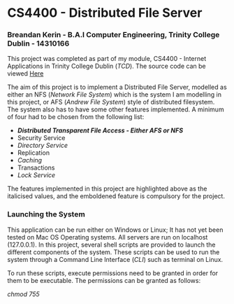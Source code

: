 # CS4400 - Distributed File Server #

### Breandan Kerin - B.A.I Computer Engineering, Trinity College Dublin - 14310166 ###

This project was completed as part of my module, CS4400 - Internet Applications in Trinity College Dublin (_TCD_).
The source code can be viewed [Here](https://bitbucket.org/Breandan96/cs4400distributedfileserver)

The aim of this project is to implement a Distributed File Server, modelled as either an NFS (_Network File System_) which is the system I am modelling in this project, or AFS (_Andrew File System_) style of distributed filesystem. The system also has to have some other features implemented. A minimum of four had to be chosen from the following list:

*    **_Distributed Transparent File Access - Either AFS or NFS_**
*    Security Service
*    _Directory Service_
*    Replication
*    _Caching_
*    Transactions
*    _Lock Service_

The features implemented in this project are highlighted above as the italicised values, and the emboldened feature is compulsory for the project.

### Launching the System ###
This application can be run either on Windows or Linux; It has not yet been tested on Mac OS Operating systems. All servers are run on localhost (127.0.0.1). In this project,
several shell scripts are provided to launch the different components of the system. These scripts can be used to run the system through a Command Line Interface (_CLI_) such as terminal
on Linux. 

To run these scripts, execute permissions need to be granted in order for them to be executable. The permissions can be granted as follows:

_chmod 755 <script name>_. 

The list below is the list of required commands to give permissions in this project:

*    chmod 755 install_requirements.sh
*    chmod 755 launch_directory_server.sh
*    chmod 755 launch_file_server.sh
*    chmod 755 launch_locking_server.sh
*    chmod 755 launch_client.sh

To launch the system, first give the permissions as shown above, then in order to run the scripts, a command similar
to the following is used: 

**./<script name>.sh**

The list below shows the order in which to run each of the scripts.

*    **./install_requirements.sh**
    * This script must be run first. It will install all of the required dependencies in order for the service to run. It installs
    all of the listed dependencies from the *requirements.txt* file.
*    **./launch_directory_server.sh**
    * This script will run the directory server. It will make the directory server available at the URL **http://127.0.0.1:46666**.
    * This address and port number is known by every entity that requires it, i.e. the file servers, locking server and client API.
*    **./launch_locking_server.sh**
    * This script runs the locking server. In relation to the order of launch, this and the file server scripts can be run interchangeably.
    * This script runs the locking server at URL "http://127.0.0.1:46667".
*    **./launch_file_server.sh <number_of_servers_to_spawn>**
    * This script runs up a series of file servers. For this file, the number of file servers to spawn must be specified in the
    <number_of_servers_to_spawn> field. Here, the first file server will be hosted on port "46668",  and every subsequent file server spawned
    will be hosted on the incremented value of the previous; ie 46668, 46669 etc etc.
    hence the URL for the servers will similar to "http://127.0.0.1:46668"
*    **./launch_client.sh**
    * This script will spawn up a single client. To spawn multiple clients, this script will need to be run multiple times. This is
    because each client will be required to input values for file names etc while in use, and would simply cause confusion if they were
    all run on the same window.

### Additional Notes on this Project ###
* Originally, I had implemented this project using Sockets; instead of Flask and Flask-Restful, for my means of communication between
  each of my services (e.g. between a client and a file server). It was only when I had implemented the file server and
  client and had nearly finished work on the directory server, that I realised the error of my ways; my code ran into an infintite loop when
  responding to the clients' requests. This was the deciding factor for me to begin implementing this system with Flask and Flask-Restful. Changing to REST was a great idea,
  as it simplified my approach significantly and I no longer needed to worry about implementing sockets and handling them (and threads) between multiple services.
* The last commit that includes code from the socket and multi-threading approach can be found [here](https://bitbucket.org/Breandan96/cs4400distributedfileserver/commits/805aa84afbe567bdebfe1bca356f20b246f3eae5).

### Languages, Dependencies etc ###
The list of dependencies are highlighted below. This project uses the Python 2.7 project interpreter. The list of requirements are contained within _requirements.txt_ file. All of the dependencies in this list are then downloaded and installed using the _pip install --user -r requirements.txt_ command in the **install_requirements.sh** script, which should be run before attempting to launch any of the distributed service scripts.

The list below indicates all of the dependencies to be installed.
 
*    Flask
*    flask-restful 
*    requests

In order to work effectively with this project, a basic understanding of JSON would be beneficial since the data being stored and
transferred between the classes are in JSON format (it is the default data transfer method in the Flask framework).

## Component 1: Distributed Transparent File Access ##
This system was modelled after the _NFS_ model. The system can support multiple clients and multiple file servers. For this, a
client application was developed which made use of a client API. This client API is essentially a client proxy, which contains the 'brains' of the clients abstracted from the client application itself.
A file server implementation was also developed as a RESTful server that could be written to and read from by a client. The finished project supports the use and management of multiple file-servers and clients.

### 1: Client and Client Library ###
The user application is named _client.py_ (and not _clientApi.py_). It acts as an interface to the clientApi.py library, which was mentioned above.
Here, the client is able to make decisions for files stored locally and on the file servers.
Using the ClientApi, the client is able to:

*	Read a remote copy of a file from a file server
*   Write to the remote copy of a file on a file server,
*	Create a file that is stored locally and is also pushed to the server containing the data "First Time file is
 opened.... Edit me!".
 
NOTE:

1.  In order to _open_ a file, the client must first create it locally, using option **4 - Create new file**
    This will create a new file locally in the cache and will also post it to the file server with the contents _"First Time file is
    opened.... Edit me!"_.
2.  In order to write a file to the file server, the file must first exist, hence the client must use option 4 to create the file first.
3.  When editing a file, if the client is run on a windows application, the text editor used is Notepad, and if run on a linux system,
    the client has a choice between using Gedit or Nano.

The client.py script is what provides a basic UI for the client. It simply provides the client with a series of options; 1-4 and E, to
either read, write, create file, verify if a file exists (locally or on a file server), and exit the program.

### 2: File Server ###
The file server class is implemented such that it store the files as a flat-file system, where the files are stored in the file server without any deeper directories used. 

The file server directories are named using the file servers *file_server_id*; which is created when the file server first registers itself with the directory server, appended to 'Server';
ie, '_Server0/_', '_Server1/_' etc. The file servers directory is created when the file server starts up, just after the file server has registered
with the directory server; hence the **server_id** can be used to identify the file server.

All files stored on a file server follow a simple numerical naming system such as _0.txt_. Each file server has a get and post method
which the clients can use to communicate with the server. The **file_id** is determined by the length of the list of files that are
present on a given file server; for example, if a client were to add a new file to a file server that was hosting 10 files, the new file's ID would
be 11.

The server accepts get() and post() requests from all clients that are part of the distributed file system.
It can be reached at any available host address and port specified by the user, which are passed as **sys.argv[0]** and **sys.argv[1]**.

For the client to communicate with the file server, it must first communicate with the directory server, which will be discussed below.

*    A client that wishes to read a remote copy of a file from a file server will need to send a get() request. The client must provide
JSON parameters {'file_id': file_id, 'file_server_id': file_server_id}
*    A client wishing to write to a remote copy of a file will send a post() request. The client must provide JSON parameters **{'file_id': file_id, 'data': data, 'server_id': file_server_id, 'file_name': file_name}**

**NOTE**: 

*    There is no *versioning* in that any files written to on the file server are overwritten. The file servers hold no information with regards to the versions of the file. All of this information is stored on the directory server.
*    The versioning implemented is the time/date stamp at which the file was last edited.
*    The file servers are hosted on ports 46668, 46669 etc etc, which are passed in as environment variables at run time.

## Component 2: Directory Service ##

### Directory Server ###
The directory server must be started first; just after the **install_requirements.sh** script.
This is started up first as the file server and locking server need to register themselves with it - this process has been discussed above in detail. The Directory server is hosted at the URL **http://127.0.0.1:46666**.

*    The URL for the Directory Server is known by all parts of the distributed file system, and is hardcoded as a global variable. The Directory Server acts as a management server for the entire distributed file system.
*    The Directory server maintains a record of the mappings of the client names as well as the file mappings; i.e. a list of all connected clients, and a list of files that are stored on each of the file servers. On the fileservers, the files are stored like _'Server1/0.txt'_.

The Directory server takes in a request by a client, and checks whether the file the client has requested exists on a file server.

*    If the file exists, the directory server returns the IP address and port number of the file server to the client as well as the version of the file, and the client can communicate with the file server using these details.
*    If the version of the file stored on the client is not up-to-date/out-of-sync with the file server, this is because another client has since written to the file.

The same works for a write operation also, but if the file doesn't exist on a file server, a round-robin style approach is used to assign the file to the file server with the least load at that time. The load on each of the connected fileservers is something that the directory server maintains a record of alongside the mappings and versions for the files.
*    The file server to store the file is chosen by the directory server because it has the least number files stored on it; i.e the directory server will find the file server that contains the fewest number of files and then uses this file server to store the new file.
*    To make this system a little more fair in terms of how much data is stored by the file servers, a possible enhancement would be to assign the new files to the servers that contain the largest _amount of data_, and not just the largest number of files.

The directory server also acts as a registration system as mentioned above for the file server and lock server.

## Component 3: Caching ##
### Caching for the client ###
Each client has its own cache implemented as a caching "object". The cache is implemented using Least Recently Used (_LRU_) eviction policy, where each file is stored with a time-date stamp, and the file that was accessed least recently is evicted. In practical terms, this means that the file that was accessed
the furthest back in time will be the first one evicted if (i) a new file is read in from the file server, or (ii) if a new file is created by the client.

Every time a file is read, it will only be read in from the file server if (i) it isn't present in the cache, or (ii) if the version in the cache is out-of-date compared to the file server, or (iii) it was created locally and not ever stored on a file server. Whatever the case, when it is added to the cache a time-date stamp corresponding to the time that it was last updated in the cache is included. This time-date stamp is formatted as follows: **2012-12-15 01:21:05**.

The cache can store up to a _maximum of 3 files_ simply for the purpose of illustration. Depending on the requirements of the application, it might make more sense to increase the number of entries allowed in the cache at any one time. To increase the number of files that the cache can store, the value of global variable MAX_SIZE_OF_CACHE could easily be altered (which can be found at the top of the cache class).

This cache is implemented as a _Direct Mapped Cache_: each tag has its own slot in cache memory. The operations that can be performed by the cache (that are of direct relevance to the client) are:

1. Reading from cache
    * This allows the user to read files from the cache if the version stored is the same as the version that is stored on the directory server.
2. Adding a new cache entry
    * This method will add a new entry to the cache table if the file isnt in the table at present. This method implements linear probing when adding files to the cache,
    once the cache is full, this function will then begin using the LRU eviction policy. 
3. Updating a cache entry
    * This method will update the data that is stored in a file if the version on the cache is out of sync with the file server.

## Component 4: Locking ##
### Locking Server ###
In this project, I have implemented it so that there is a single locking server in the distributed filesystem. The implementation for this server is located at **LockingServer/LockingServer.py**.

The locking server manages the operation of both locking and unlocking files for the client whenever a request is sent to the locking server.

The locking server is architected such that, when a client wishes to write to a file, it sends a request to the directory server. This is then forwarded onto the locking server, where it can either be locked or refused. The locking server is hosted at **http://127.0.0.1:46667**.

*    It should be noted that for a client to _read_ from a file, it does not need to obtain a lock on the file - if the file is unlocked, then multiple clients can read from the file concurrently.
*    If however the client wishes to _write_ to a file, it must obtain a lock. When there is a lock on a file, no other client bar the client with the lock can operate on that file.


The locking server holds a list of files that currently have a lock on a file. This list works as a lookup table, and has files added and removed from it whenever the lock and unlock requests come in from the client.

I have also implemented a timer on the lock.

*    If the lock has been on a file for longer than **1 minute/60 seconds**, the file is then unlocked. My assumption here is that, when I place a lock on a file (which only happens when a client is writing to a file), that it shouldn't take longer than 1 minute to write my data into the file.
*    Basically if the time taken to write to the file is greater than 1 minute, I have assumed that the client is dead, and the file is then unlocked so that other clients can access it.

This method is the **morgan_turn_on_the_clock** method (https://www.youtube.com/watch?v=l0JaxtwVteY skip to 0:35 to understand..!)

## Screenshots ##
###Client Images ###
#### Client Start Up ####
![Alt text](images_results/client1StartingUp.PNG)

####Creating a File Locally - invalid ####
![Alt text](images_results/clientInvalidCreate.PNG)

####Creating a File Locally - valid ####
![Alt text](images_results/clientValidCreate.PNG)

#### Write to a File Locally - invalid ####
![Alt text](images_results/clientInvalidWrite.PNG)

#### Write to a File Locally - valid ####
![Alt text](images_results/clientValidWrite.PNG)

#### Read a File Locally - invalid ####
![Alt text](images_results/clientIvalidRead.PNG)

#### Read a File Locally - valid ####
![Alt text](images_results/clientValidRead.PNG)

### Cache Images###
#### Cache after using LRU ####
![Alt text](images_results/cacheUpdateWithLRU.PNG)
![Alt text](images_results/client0CacheAfterLRU.PNG)

### File Server ###
#### File Server Registration  ####
![Alt text](images_results/fileServerRegistration.PNG)
![Alt text](images_results/fileServerRegistration1.PNG)

#### File Server Flat Filesystem Example ####
![Alt text](images_results/fileServerFlatFileExample.PNG)

#### File Server Create New File ####
![Alt text](images_results/fileServerCreateNewFile.PNG)

#### File Server Create New File with Pre-populated Date ####
![Alt text](images_results/fileServerCreateNewFileAddDefaultData.PNG)

#### File Server Update File ####
![Alt text](images_results/fileServerUpdateFile.PNG)

### Locking Server ###
#### Locking Server Registration ####
![Alt text](images_results/lockingServerRegistration.PNG)

#### Locking Server Registration 1 ####
![Alt text](images_results/lockingServerRegistration1.PNG)

#### Locking Add Remove Lock ####
![Alt text](images_results/lockAddRemoveLock.PNG)

#### Locked File ####
![Alt text](images_results/fileLocked.PNG)
